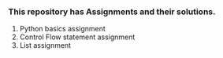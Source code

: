 ### This repository has Assignments and their solutions.
1. Python basics assignment
2. Control Flow statement assignment
3. List assignment